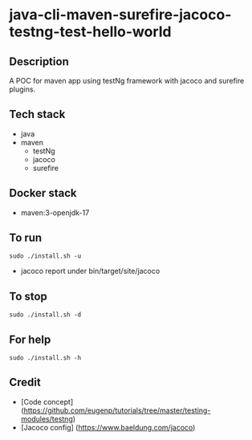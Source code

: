 # java-cli-maven-surefire-jacoco-testng-test-hello-world

## Description
A POC for maven app using testNg
framework with jacoco and surefire
plugins.

## Tech stack
- java
- maven
  - testNg
  - jacoco
  - surefire

## Docker stack
- maven:3-openjdk-17

## To run
`sudo ./install.sh -u`
- jacoco report under bin/target/site/jacoco

## To stop
`sudo ./install.sh -d`

## For help
`sudo ./install.sh -h`

## Credit
- [Code concept] (https://github.com/eugenp/tutorials/tree/master/testing-modules/testng)
- [Jacoco config] (https://www.baeldung.com/jacoco)
